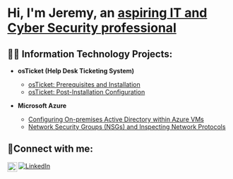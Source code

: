 <h1>Hi, I'm Jeremy, an <a href="https://www.linkedin.com/in/jeremy-mason-a34659b7">aspiring IT and Cyber Security professional</a></h1>

<h2>👨‍💻 Information Technology Projects:</h2>

- <b>osTicket (Help Desk Ticketing System)</b>
  - [osTicket: Prerequisites and Installation](https://github.com/jacar0812/osticket-prereqs)
  - [osTicket: Post-Installation Configuration](https://github.com/jacar0812/post-install-config)
 
- <b>Microsoft Azure</b>
  - [Configuring On-premises Active Directory within Azure VMs](https://github.com/jacar0812/configure-ad)
  - [Network Security Groups (NSGs) and Inspecting Network Protocols](https://github.com/jacar0812/azure-network-protocols)

  
<h2>🤳Connect with me:</h2>


[<img align="left" alt="Josh | LinkedIn" width="22px" src="https://cdn.jsdelivr.net/npm/simple-icons@v3/icons/linkedin.svg" />][linkedin]

[![LinkedIn](https://cdn.jsdelivr.net/npm/simple-icons@v3/icons/linkedin.svg)](https://www.linkedin.com/in/josh)


[linkedin]: https://linkedin.com/in/jeremy-mason-a34659b7
  
